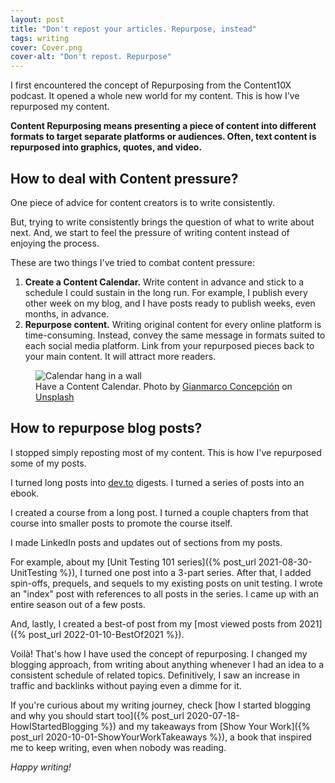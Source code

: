 ```yaml
---
layout: post
title: "Don't repost your articles. Repurpose, instead"
tags: writing
cover: Cover.png
cover-alt: "Don't repost. Repurpose" 
---
```


I first encountered the concept of Repurposing from the Content10X podcast. It opened a whole new world for my content. This is how I've repurposed my content.

**Content Repurposing means presenting a piece of content into different formats to target separate platforms or audiences. Often, text content is repurposed into graphics, quotes, and video.**

## How to deal with Content pressure?

One piece of advice for content creators is to write consistently.

But, trying to write consistently brings the question of what to write about next. And, we start to feel the pressure of writing content instead of enjoying the process.

These are two things I've tried to combat content pressure:

1. **Create a Content Calendar.** Write content in advance and stick to a schedule I could sustain in the long run. For example, I publish every other week on my blog, and I have posts ready to publish weeks, even months, in advance.
2. **Repurpose content.** Writing original content for every online platform is time-consuming. Instead, convey the same message in formats suited to each social media platform. Link from your repurposed pieces back to your main content. It will attract more readers.

<figure>
<img src="https://images.unsplash.com/photo-1611084065513-cb4fe7e17f6b?crop=entropy&cs=tinysrgb&fit=crop&fm=jpg&h=400&ixid=MnwxfDB8MXxyYW5kb218MHx8fHx8fHx8MTY0MDc0NzUzMQ&ixlib=rb-1.2.1&q=80&utm_campaign=api-credit&utm_medium=referral&utm_source=unsplash_source&w=600" alt="Calendar hang in a wall" />

<figcaption>Have a Content Calendar. Photo by <a href="https://unsplash.com/@gianconce?utm_source=unsplash&utm_medium=referral&utm_content=creditCopyText">Gianmarco Concepción</a> on <a href="https://unsplash.com/s/photos/calendar?utm_source=unsplash&utm_medium=referral&utm_content=creditCopyText">Unsplash</a></figcaption>
</figure>

## How to repurpose blog posts?

I stopped simply reposting most of my content. This is how I've repurposed some of my posts.

I turned long posts into [dev.to](https://dev.to/canro91) digests. I turned a series of posts into an ebook.

I created a course from a long post. I turned a couple chapters from that course into smaller posts to promote the course itself.

I made LinkedIn posts and updates out of sections from my posts.

For example, about my [Unit Testing 101 series]({% post_url 2021-08-30-UnitTesting %}), I turned one post into a 3-part series. After that, I added spin-offs, prequels, and sequels to my existing posts on unit testing. I wrote an "index" post with references to all posts in the series. I came up with an entire season out of a few posts. 

And, lastly, I created a best-of post from my [most viewed posts from 2021]({% post_url 2022-01-10-BestOf2021 %}).

Voilà! That's how I have used the concept of repurposing. I changed my blogging approach, from writing about anything whenever I had an idea to a consistent schedule of related topics. Definitively, I saw an increase in traffic and backlinks without paying even a dimme for it.

If you're curious about my writing journey, check [how I started blogging and why you should start too]({% post_url 2020-07-18-HowIStartedBlogging %}) and my takeaways from [Show Your Work]({% post_url 2020-10-01-ShowYourWorkTakeaways %}), a book that inspired me to keep writing, even when nobody was reading.

_Happy writing!_